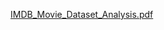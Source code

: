 
[IMDB_Movie_Dataset_Analysis.pdf](https://github.com/user-attachments/files/16739948/IMDB_Movie_Dataset_Analysis.pdf)
